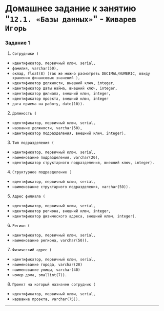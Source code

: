 # Домашнее задание к занятию "`12.1. «Базы данных»`" - `Живарев Игорь`



### Задание 1


1. `Сотрудники (`

* `идентификатор, первичный ключ, serial,`
* `фамилия, varchar(50),`
* `оклад, float(8) (так же можно расмотреть DECIMAL/NUMERIC, ввиду хранения финансовых значений ),`
* `идентификатор должности, внешний ключ, integer,`
* `идентификатор даты найма, внешний ключ, integer,`
* `идентификатор филиала, внешний ключ, integer,`
* `идентификатор проэкта, внешний ключ, integer`
* `дата приема на работу, date(10)).`

2. `Должность (`

* `идентификатор, первичный ключ, serial,`
* `название должности, varchar(50),`
* `идентификатор подразделения, внешний ключ, integer).`

3. `Тип подразделения (`

* `идентификатор, первичный ключ, serial,`
* `наименование подразделения, varchar(20),`
* `идентификатор структарного подразделения, внешний ключ, integer).`

4. `Структурное подразделение (`

* `идентификатор, первичный ключ, serial,`
* `наименование структарного подразделения, varchar(50)).`

5. `Адрес филиала (`

* `идентификатор, первичный ключ, serial,`
* `идентификатор региона, внешний ключ, integer,`
* `идентификатор физического адреса, внешний ключ, integer).`

6. `Регион (`

* `идентификатор, первичный ключ, serial,`
* `наименование региона, varchar(50)).`

7. `Физический адрес (`

* `идентификатор, первичный ключ, serial,`
* `наименование города, varchar(20)`
* `наименование улицы, varchar(40)`
* `номер дома, smallint(7)).`

8. `Проект на который назначен сотрудник (`

* `идентификатор, первичный ключ, serial,`
* `название проэкта, varchar(75)).`

---
